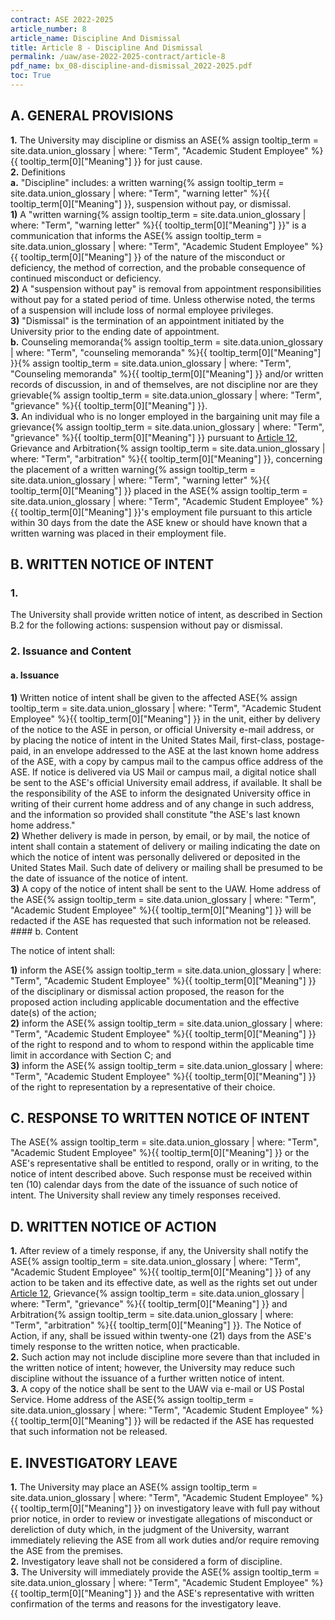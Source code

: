 ```yaml
---
contract: ASE 2022-2025
article_number: 8
article_name: Discipline And Dismissal 
title: Article 8 - Discipline And Dismissal 
permalink: /uaw/ase-2022-2025-contract/article-8
pdf_name: bx_08-discipline-and-dismissal_2022-2025.pdf
toc: True
---
```



## A. GENERAL PROVISIONS

<div class="lvl2"><b>1.</b> The University may discipline or dismiss an <span class="tooltip">ASE<span class="tooltip-text">{% assign tooltip_term = site.data.union_glossary | where: "Term", "Academic Student Employee" %}{{ tooltip_term[0]["Meaning"] }}</span></span> for just cause.</div>
<div class="lvl2"><b>2.</b> Definitions</div>
<div class="lvl3"><b>a.</b> "Discipline" includes: a <span class="tooltip">written warning<span class="tooltip-text">{% assign tooltip_term = site.data.union_glossary | where: "Term", "warning letter" %}{{ tooltip_term[0]["Meaning"] }}</span></span>, suspension without pay, or dismissal.</div>
<div class="lvl3"><b>1)</b> 
 A "<span class="tooltip">written warning<span class="tooltip-text">{% assign tooltip_term = site.data.union_glossary | where: "Term", "warning letter" %}{{ tooltip_term[0]["Meaning"] }}</span></span>" is a communication that informs the <span class="tooltip">ASE<span class="tooltip-text">{% assign tooltip_term = site.data.union_glossary | where: "Term", "Academic Student Employee" %}{{ tooltip_term[0]["Meaning"] }}</span></span> of the nature of the misconduct or deficiency, the method of correction, and the probable consequence of continued misconduct or deficiency.</div>
<div class="lvl3"><b>2)</b> 
 A "suspension without pay" is removal from appointment responsibilities without pay for a stated period of time. Unless otherwise noted, the terms of a suspension will include loss of normal employee privileges.</div>
<div class="lvl3"><b>3)</b> 
 "Dismissal" is the termination of an appointment initiated by the University prior to the ending date of appointment.</div>
<div class="lvl3"><b>b.</b> <span class="tooltip"><span class="tooltip">Counseling memoranda<span class="tooltip-text">{% assign tooltip_term = site.data.union_glossary | where: "Term", "counseling memoranda" %}{{ tooltip_term[0]["Meaning"] }}</span></span><span class="tooltip-text">{% assign tooltip_term = site.data.union_glossary | where: "Term", "Counseling memoranda" %}{{ tooltip_term[0]["Meaning"] }}</span></span> and/or written records of discussion, in and of themselves, are not discipline nor are they <span class="tooltip">grievable<span class="tooltip-text">{% assign tooltip_term = site.data.union_glossary | where: "Term", "grievance" %}{{ tooltip_term[0]["Meaning"] }}</span></span>.</div>
<div class="lvl2"><b>3.</b> An individual who is no longer employed in the bargaining unit may file a <span class="tooltip">grievance<span class="tooltip-text">{% assign tooltip_term = site.data.union_glossary | where: "Term", "grievance" %}{{ tooltip_term[0]["Meaning"] }}</span></span> pursuant to <a href="/uaw/ase-2022-2025-contract/article-12">Article 12</a>, Grievance and <span class="tooltip">Arbitration<span class="tooltip-text">{% assign tooltip_term = site.data.union_glossary | where: "Term", "arbitration" %}{{ tooltip_term[0]["Meaning"] }}</span></span>, concerning the placement of a <span class="tooltip">written warning<span class="tooltip-text">{% assign tooltip_term = site.data.union_glossary | where: "Term", "warning letter" %}{{ tooltip_term[0]["Meaning"] }}</span></span> placed in the <span class="tooltip">ASE<span class="tooltip-text">{% assign tooltip_term = site.data.union_glossary | where: "Term", "Academic Student Employee" %}{{ tooltip_term[0]["Meaning"] }}</span></span>'s employment file pursuant to this article within 30 days from the date the ASE knew or should have known that a written warning was placed in their employment file.</div>

## B. WRITTEN NOTICE OF INTENT

### 1. 
The University shall provide written notice of intent, as described in Section B.2 for the following actions: suspension without pay or dismissal.

### 2. Issuance and Content

#### a. Issuance

<div class="lvl3"><b>1)</b> 
 Written notice of intent shall be given to the affected <span class="tooltip">ASE<span class="tooltip-text">{% assign tooltip_term = site.data.union_glossary | where: "Term", "Academic Student Employee" %}{{ tooltip_term[0]["Meaning"] }}</span></span> in the unit, either by delivery of the notice to the ASE in person, or official University e-mail address, or by placing the notice of intent in the United States Mail, first-class, postage-paid, in an envelope addressed to the ASE at the last known home address of the ASE, with a copy by campus mail to the campus office address of the ASE. If notice is delivered via US Mail or campus mail, a digital notice shall be sent to the ASE's official University email address, if available. It shall be the responsibility of the ASE to inform the designated University office in writing of their current home address and of any change in such address, and the information so provided shall constitute "the ASE's last known home address."</div>
<div class="lvl3"><b>2)</b> 
 Whether delivery is made in person, by email, or by mail, the notice of intent shall contain a statement of delivery or mailing indicating the date on which the notice of intent was personally delivered or deposited in the United States Mail. Such date of delivery or mailing shall be presumed to be the date of issuance of the notice of intent.</div>
<div class="lvl3"><b>3)</b> 
 A copy of the notice of intent shall be sent to the UAW. Home address of the <span class="tooltip">ASE<span class="tooltip-text">{% assign tooltip_term = site.data.union_glossary | where: "Term", "Academic Student Employee" %}{{ tooltip_term[0]["Meaning"] }}</span></span> will be redacted if the ASE has requested that such information not be released.</div>
#### b. Content  

The notice of intent shall:

<div class="lvl3"><b>1)</b> 
 inform the <span class="tooltip">ASE<span class="tooltip-text">{% assign tooltip_term = site.data.union_glossary | where: "Term", "Academic Student Employee" %}{{ tooltip_term[0]["Meaning"] }}</span></span> of the disciplinary or dismissal action proposed, the reason for the proposed action including applicable documentation and the effective date(s) of the action;</div>
<div class="lvl3"><b>2)</b> 
 inform the <span class="tooltip">ASE<span class="tooltip-text">{% assign tooltip_term = site.data.union_glossary | where: "Term", "Academic Student Employee" %}{{ tooltip_term[0]["Meaning"] }}</span></span> of the right to respond and to whom to respond within the applicable time limit in accordance with Section C; and</div>
<div class="lvl3"><b>3)</b> 
 inform the <span class="tooltip">ASE<span class="tooltip-text">{% assign tooltip_term = site.data.union_glossary | where: "Term", "Academic Student Employee" %}{{ tooltip_term[0]["Meaning"] }}</span></span> of the right to representation by a representative of their choice.</div>

## C. RESPONSE TO WRITTEN NOTICE OF INTENT

The <span class="tooltip">ASE<span class="tooltip-text">{% assign tooltip_term = site.data.union_glossary | where: "Term", "Academic Student Employee" %}{{ tooltip_term[0]["Meaning"] }}</span></span> or the ASE's representative shall be entitled to respond, orally or in writing, to the notice of intent described above. Such response must be received within ten (10) calendar days from the date of the issuance of such notice of intent. The University shall review any timely responses received.

## D. WRITTEN NOTICE OF ACTION

<div class="lvl2"><b>1.</b> After review of a timely response, if any, the University shall notify the <span class="tooltip">ASE<span class="tooltip-text">{% assign tooltip_term = site.data.union_glossary | where: "Term", "Academic Student Employee" %}{{ tooltip_term[0]["Meaning"] }}</span></span> of any action to be taken and its effective date, as well as the rights set out under <a href="/uaw/ase-2022-2025-contract/article-12">Article 12</a>, <span class="tooltip">Grievance<span class="tooltip-text">{% assign tooltip_term = site.data.union_glossary | where: "Term", "grievance" %}{{ tooltip_term[0]["Meaning"] }}</span></span> and <span class="tooltip">Arbitration<span class="tooltip-text">{% assign tooltip_term = site.data.union_glossary | where: "Term", "arbitration" %}{{ tooltip_term[0]["Meaning"] }}</span></span>. The Notice of Action, if any, shall be issued within twenty-one (21) days from the ASE's timely response to the written notice, when practicable.</div>
<div class="lvl2"><b>2.</b> Such action may not include discipline more severe than that included in the written notice of intent; however, the University may reduce such discipline without the issuance of a further written notice of intent.</div>
<div class="lvl2"><b>3.</b> A copy of the notice shall be sent to the UAW via e-mail or US Postal Service. Home address of the <span class="tooltip">ASE<span class="tooltip-text">{% assign tooltip_term = site.data.union_glossary | where: "Term", "Academic Student Employee" %}{{ tooltip_term[0]["Meaning"] }}</span></span> will be redacted if the ASE has requested that such information not be released.</div>

## E. INVESTIGATORY LEAVE

<div class="lvl2"><b>1.</b> The University may place an <span class="tooltip">ASE<span class="tooltip-text">{% assign tooltip_term = site.data.union_glossary | where: "Term", "Academic Student Employee" %}{{ tooltip_term[0]["Meaning"] }}</span></span> on investigatory leave with full pay without prior notice, in order to review or investigate allegations of misconduct or dereliction of duty which, in the judgment of the University, warrant immediately relieving the ASE from all work duties and/or require removing the ASE from the premises.</div>
<div class="lvl2"><b>2.</b> Investigatory leave shall not be considered a form of discipline.</div>
<div class="lvl2"><b>3.</b> The University will immediately provide the <span class="tooltip">ASE<span class="tooltip-text">{% assign tooltip_term = site.data.union_glossary | where: "Term", "Academic Student Employee" %}{{ tooltip_term[0]["Meaning"] }}</span></span> and the ASE's representative with written confirmation of the terms and reasons for the investigatory leave.</div>
